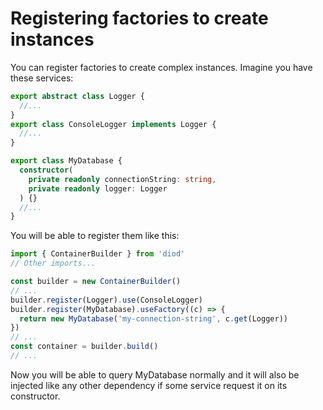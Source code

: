 # Registering factories to create instances

You can register factories to create complex instances. Imagine you have these services:

```ts
export abstract class Logger {
  //...
}
export class ConsoleLogger implements Logger {
  //...
}
```

```ts
export class MyDatabase {
  constructor(
    private readonly connectionString: string,
    private readonly logger: Logger
  ) {}
  //...
}
```

You will be able to register them like this:

```ts
import { ContainerBuilder } from 'diod'
// Other imports...

const builder = new ContainerBuilder()
// ...
builder.register(Logger).use(ConsoleLogger)
builder.register(MyDatabase).useFactory((c) => {
  return new MyDatabase('my-connection-string', c.get(Logger))
})
// ...
const container = builder.build()
// ...
```

Now you will be able to query MyDatabase normally and it will also be injected like
any other dependency if some service request it on its constructor.
